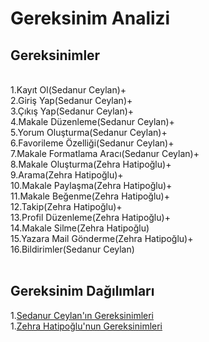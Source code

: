 # Gereksinim Analizi
## Gereksinimler 
<br>
1.Kayıt Ol(Sedanur Ceylan)+
<br>
2.Giriş Yap(Sedanur Ceylan)+
<br>
3.Çıkış Yap(Sedanur Ceylan)+
<br>
4.Makale Düzenleme(Sedanur Ceylan)+
<br>
5.Yorum Oluşturma(Sedanur Ceylan)+
<br>
6.Favorileme Özelliği(Sedanur Ceylan)+
<br>
7.Makale Formatlama Aracı(Sedanur Ceylan)+
<br>
8.Makale Oluşturma(Zehra Hatipoğlu)+
<br>
9.Arama(Zehra Hatipoğlu)+
<br>
10.Makale Paylaşma(Zehra Hatipoğlu)+
<br>
11.Makale Beğenme(Zehra Hatipoğlu)+
<br>
12.Takip(Zehra Hatipoğlu)+
<br>
13.Profil Düzenleme(Zehra Hatipoğlu)+
<br>
14.Makale Silme(Zehra Hatipoğlu)
<br>
15.Yazara Mail Gönderme(Zehra Hatipoğlu)+
<br>
16.Bildirimler(Sedanur Ceylan)
<br>
<br>


## Gereksinim Dağılımları
1.[Sedanur Ceylan'ın Gereksinimleri](Sedanur_Ceylan_Gereksinim.md)
<br>
1.[Zehra Hatipoğlu'nun Gereksinimleri](Zehra_Hatipoğlu_Gereksinim.md)
